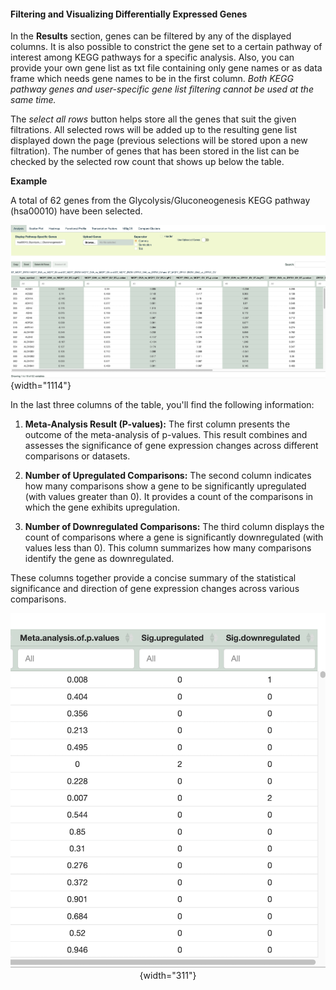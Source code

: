 #### **Filtering and Visualizing Differentially Expressed Genes**

In the **Results** section, genes can be filtered by any of the displayed columns. It is also possible to constrict the gene set to a certain pathway of interest among KEGG pathways for a specific analysis. Also, you can provide your own gene list as txt file containing only gene names or as data frame which needs gene names to be in the first column. *Both KEGG pathway genes and user-specific gene list filtering cannot be used at the same time.*

The *select all rows* button helps store all the genes that suit the given filtrations. All selected rows will be added up to the resulting gene list displayed down the page (previous selections will be stored upon a new filtration). The number of genes that has been stored in the list can be checked by the selected row count that shows up below the table.

**Example**

A total of 62 genes from the Glycolysis/Gluconeogenesis KEGG pathway (hsa00010) have been selected.

![](images/kegggenes.png){width="1114"}

In the last three columns of the table, you'll find the following information:

1.  **Meta-Analysis Result (P-values):** The first column presents the outcome of the meta-analysis of p-values. This result combines and assesses the significance of gene expression changes across different comparisons or datasets.

2.  **Number of Upregulated Comparisons:** The second column indicates how many comparisons show a gene to be significantly upregulated (with values greater than 0). It provides a count of the comparisons in which the gene exhibits upregulation.

3.  **Number of Downregulated Comparisons:** The third column displays the count of comparisons where a gene is significantly downregulated (with values less than 0). This column summarizes how many comparisons identify the gene as downregulated.

These columns together provide a concise summary of the statistical significance and direction of gene expression changes across various comparisons.

<center>

![](images/sig_table.png){width="311"}

</center>
